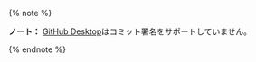 {% note %}

**ノート：** [GitHub Desktop](https://desktop.github.com/)はコミット署名をサポートしていません。

{% endnote %}

